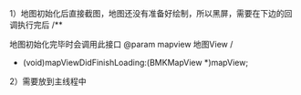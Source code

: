 1）地图初始化后直接截图，地图还没有准备好绘制，所以黑屏，需要在下边的回调执行完后 /**

地图初始化完毕时会调用此接口
@param mapview 地图View
/
- (void)mapViewDidFinishLoading:(BMKMapView *)mapView;

2）需要放到主线程中